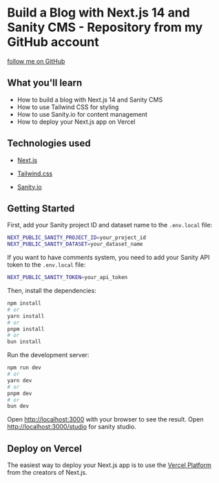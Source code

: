 # Build a Blog with Next.js 14 and Sanity CMS - Repository from my GitHub account

[follow me on GitHub](https://github.com/afaqulislam)

## What you'll learn

- How to build a blog with Next.js 14 and Sanity CMS
- How to use Tailwind CSS for styling
- How to use Sanity.io for content management
- How to deploy your Next.js app on Vercel

## Technologies used

- [Next.js](https://nextjs.org/)

- [Tailwind.css](https://tailwindcss.com/)

- [Sanity.io](https://www.sanity.io)


## Getting Started

First, add your Sanity project ID and dataset name to the `.env.local` file:

```bash
NEXT_PUBLIC_SANITY_PROJECT_ID=your_project_id
NEXT_PUBLIC_SANITY_DATASET=your_dataset_name
```

If you want to have comments system, you need to add your Sanity API token to the `.env.local` file:

```bash
NEXT_PUBLIC_SANITY_TOKEN=your_api_token
```

Then, install the dependencies:
  
```bash
npm install
# or
yarn install
# or
pnpm install
# or
bun install
```

Run the development server:

```bash
npm run dev
# or
yarn dev
# or
pnpm dev
# or
bun dev
```

Open [http://localhost:3000](http://localhost:3000) with your browser to see the result.
Open [http://localhost:3000/studio](http://localhost:3000/studio) for sanity studio.

## Deploy on Vercel

The easiest way to deploy your Next.js app is to use the [Vercel Platform](https://vercel.com/new?utm_medium=default-template&filter=next.js&utm_source=create-next-app&utm_campaign=create-next-app-readme) from the creators of Next.js.
